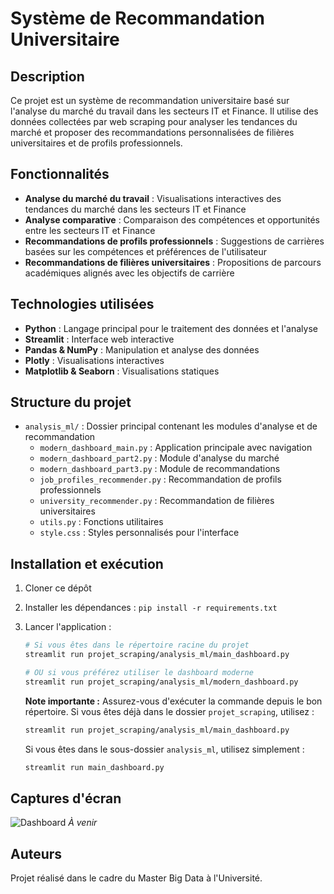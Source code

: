 # Système de Recommandation Universitaire

## Description
Ce projet est un système de recommandation universitaire basé sur l'analyse du marché du travail dans les secteurs IT et Finance. Il utilise des données collectées par web scraping pour analyser les tendances du marché et proposer des recommandations personnalisées de filières universitaires et de profils professionnels.

## Fonctionnalités
- **Analyse du marché du travail** : Visualisations interactives des tendances du marché dans les secteurs IT et Finance
- **Analyse comparative** : Comparaison des compétences et opportunités entre les secteurs IT et Finance
- **Recommandations de profils professionnels** : Suggestions de carrières basées sur les compétences et préférences de l'utilisateur
- **Recommandations de filières universitaires** : Propositions de parcours académiques alignés avec les objectifs de carrière

## Technologies utilisées
- **Python** : Langage principal pour le traitement des données et l'analyse
- **Streamlit** : Interface web interactive
- **Pandas & NumPy** : Manipulation et analyse des données
- **Plotly** : Visualisations interactives
- **Matplotlib & Seaborn** : Visualisations statiques

## Structure du projet
- `analysis_ml/` : Dossier principal contenant les modules d'analyse et de recommandation
  - `modern_dashboard_main.py` : Application principale avec navigation
  - `modern_dashboard_part2.py` : Module d'analyse du marché
  - `modern_dashboard_part3.py` : Module de recommandations
  - `job_profiles_recommender.py` : Recommandation de profils professionnels
  - `university_recommender.py` : Recommandation de filières universitaires
  - `utils.py` : Fonctions utilitaires
  - `style.css` : Styles personnalisés pour l'interface

## Installation et exécution
1. Cloner ce dépôt
2. Installer les dépendances : `pip install -r requirements.txt`
3. Lancer l'application :

   ```bash
   # Si vous êtes dans le répertoire racine du projet
   streamlit run projet_scraping/analysis_ml/main_dashboard.py
   
   # OU si vous préférez utiliser le dashboard moderne
   streamlit run projet_scraping/analysis_ml/modern_dashboard.py
   ```

   **Note importante :** Assurez-vous d'exécuter la commande depuis le bon répertoire. Si vous êtes déjà dans le dossier `projet_scraping`, utilisez :
   ```bash
   streamlit run projet_scraping/analysis_ml/main_dashboard.py
   ```
   
   Si vous êtes dans le sous-dossier `analysis_ml`, utilisez simplement :
   ```bash
   streamlit run main_dashboard.py
   ```

## Captures d'écran
![Dashboard](screenshots/dashboard.png)
*À venir*

## Auteurs
Projet réalisé dans le cadre du Master Big Data à l'Université.
